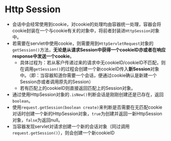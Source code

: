 # Http Session
- 会话中会经常使用到cookie，对cookie的处理均由容器统一处理，容器会将cookie封装在一个与cookie有关的对象中，将前者封装进`HttpSession`对象中。
- 若需要在servlet中使用cookie，则需要用到`HttpServletRequest`对象的`getSession()`方法，**无论是从请求Session中获得一个cookieID亦或者在响应response中发送一个cookie**。
  - 具体过程为：若从客户传递过来的请求中无cookieID/cookieID不匹配，则在调用`getSession()`的过程会创建一个新cookieID传入**新Session**对象中。（即：当容器知道你需要一个会话，便通过cookie确认是新建一个Session亦或者调用原先的Session）
  - 若有匹配上的cookieID则直接返回匹配上的Session对象。
- 通过使用HttpSession对象的`.isNew()`判断会话是刚刚创建还是已存在，返回`boolean`。
- 使用`request.getSession(boolean create)`来判断是否需要在无匹配cookie对话时创建一个新的HttpSession对象，`true`为创建并返回一新HttpSession对象，`false`为返回null。
- 当容器发现servlet对请求创建一个新的会话对象（同过调用`request.getSession()`），则会创建一个新cookieID